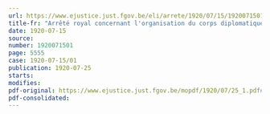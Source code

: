 ```yaml
---
url: https://www.ejustice.just.fgov.be/eli/arrete/1920/07/15/1920071501/justel
title-fr: "Arrêté royal concernant l'organisation du corps diplomatique"
date: 1920-07-15
source:
number: 1920071501
page: 5555
case: 1920-07-15/01
publication: 1920-07-25
starts:
modifies:
pdf-original: https://www.ejustice.just.fgov.be/mopdf/1920/07/25_1.pdf#Page31
pdf-consolidated:
---
```


